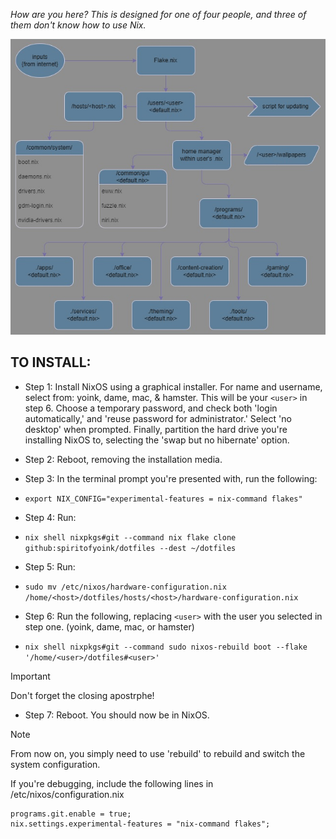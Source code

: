 *How are you here? This is designed for one of four people, and three of them don't know how to use Nix.*


![Image](nixos-configuration-map.jpg?raw=true)

## TO INSTALL:

* Step 1: Install NixOS using a graphical installer. For name and username, select from: yoink, dame, mac, & hamster. This will be your ``` <user> ``` in step 6. Choose a temporary password, and check both 'login automatically,' and 'reuse password for administrator.' Select 'no desktop' when prompted. Finally, partition the hard drive you're installing NixOS to, selecting the 'swap but no hibernate' option.


* Step 2: Reboot, removing the installation media.


* Step 3: In the terminal prompt you're presented with, run the following:
* 
    ``` export NIX_CONFIG="experimental-features = nix-command flakes" ```


* Step 4: Run:
* 
    ``` nix shell nixpkgs#git --command nix flake clone github:spiritofyoink/dotfiles --dest ~/dotfiles ```


* Step 5: Run:
* 
     ``` sudo mv /etc/nixos/hardware-configuration.nix /home/<host>/dotfiles/hosts/<host>/hardware-configuration.nix ```


* Step 6: Run the following, replacing ```<user>``` with the user you selected in step one. (yoink, dame, mac, or hamster)
* 
     ``` nix shell nixpkgs#git --command sudo nixos-rebuild boot --flake '/home/<user>/dotfiles#<user>' ```

> [!IMPORTANT]
> Don't forget the closing apostrphe!


* Step 7: Reboot. You should now be in NixOS.


> [!NOTE]
> From now on, you simply need to use 'rebuild' to rebuild and switch the system configuration.


If you're debugging, include the following lines in /etc/nixos/configuration.nix

    programs.git.enable = true;
    nix.settings.experimental-features = "nix-command flakes";

